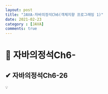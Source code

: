 ```yaml
---
layout: post
title: "JAVA-자바의정석Ch6(객체지향 프로그래밍 1)"
date: 2021-02-23
category : [JAVA]
comments: true
---
```


# 🔶 자바의정석Ch6-

## ✔ 자바의정석Ch6-26 

    💡 